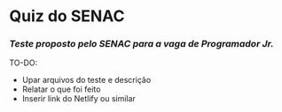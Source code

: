 # Quiz do SENAC
### _Teste proposto pelo SENAC para a vaga de Programador Jr._ 

TO-DO:
- Upar arquivos do teste e descrição
- Relatar o que foi feito
- Inserir link do Netlify ou similar
